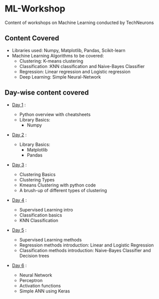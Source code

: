 # ML-Workshop

Content of workshops on Machine Learning conducted by TechNeurons

## Content Covered

* Libraries used: Numpy, Matplotlib, Pandas, Scikit-learn
* Machine Learning Algorithms to be covered:
  * Clustering: K-means clustering
  * Classification :KNN classification and Naive-Bayes Classifier
  * Regression: Linear regression and Logistic regression
  * Deep Learning: Simple Neural-Network
  
## Day-wise content covered
  
* [Day 1](https://github.com/TechNeurons/ML-Workshop/tree/Day-1) :
  * Python overview with cheatsheets
  * Library Basics:
    * Numpy

* [Day 2](https://github.com/TechNeurons/ML-Workshop/tree/Day-2) :
  * Library Basics:
    * Matplotlib
    * Pandas

* [Day 3](https://github.com/TechNeurons/ML-Workshop/tree/Day-3) :
  * Clustering Basics
  * Clustering Types
  * Kmeans Clustering with python code
  * A brush-up of different types of clustering

* [Day 4](https://github.com/TechNeurons/ML-Workshop/tree/Day-4) :
  * Supervised Learning intro
  * Classification basics
  * KNN Classification

* [Day 5](https://github.com/TechNeurons/ML-Workshop/tree/Day-5) :
  * Supervised Learning methods
  * Regression methods introduction: Linear and Logistic Regression
  * Classification methods introduction: Naive-Bayes Classifier and Decision trees

* [Day 6](https://github.com/TechNeurons/ML-Workshop/tree/Day-6) :
  * Neural Network
  * Perceptron
  * Activation functions
  * Simple ANN using Keras
